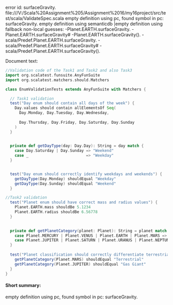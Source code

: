 error id: surfaceGravity.
file:///V:/Scala%20Assignment%205/Assignment%2016/my16project/src/test/scala/ValidateSpec.scala
empty definition using pc, found symbol in pc: surfaceGravity.
empty definition using semanticdb
|empty definition using fallback
non-local guesses:
	 -Planet.EARTH.surfaceGravity.
	 -Planet.EARTH.surfaceGravity#
	 -Planet.EARTH.surfaceGravity().
	 -scala/Predef.Planet.EARTH.surfaceGravity.
	 -scala/Predef.Planet.EARTH.surfaceGravity#
	 -scala/Predef.Planet.EARTH.surfaceGravity().

Document text:

```scala
//Validation code of the Task1 and Task2 and also Task3
import org.scalatest.funsuite.AnyFunSuite
import org.scalatest.matchers.should.Matchers

class EnumValidationTests extends AnyFunSuite with Matchers {

  // Task1 validation
  test("Day enum should contain all days of the week") {
    Day.values should contain allElementsOf Seq(
      Day.Monday, Day.Tuesday, Day.Wednesday, 
      
      Day.Thursday, Day.Friday, Day.Saturday, Day.Sunday
    )
  }

  
  private def getDayType(day: Day.Day): String = day match {
    case Day.Saturday | Day.Sunday => "Weekend"
    case _                         => "Weekday"
  }


  test("Day enum should correctly identify weekdays and weekends") {
    getDayType(Day.Monday) shouldEqual "Weekday"
    getDayType(Day.Sunday) shouldEqual "Weekend"
  }

//Task2 validation
  test("Planet enum should have correct mass and radius values") {
    Planet.EARTH.mass shouldBe 5.1234
    Planet.EARTH.radius shouldBe 6.56778
  }

  
  private def getPlanetCategory(planet: Planet): String = planet match {
    case Planet.MERCURY | Planet.VENUS | Planet.EARTH | Planet.MARS => "Terrestrial"
    case Planet.JUPITER | Planet.SATURN | Planet.URANUS | Planet.NEPTUNE => "Gas Giant"
  }
  
  test("Planet classification should correctly differentiate terrestrial and gas giants") {
    getPlanetCategory(Planet.MARS) shouldEqual "Terrestrial"
    getPlanetCategory(Planet.JUPITER) shouldEqual "Gas Giant"
  }
}

```

#### Short summary: 

empty definition using pc, found symbol in pc: surfaceGravity.
